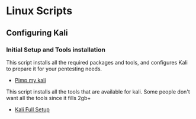 # Linux Scripts
## Configuring Kali
### Initial Setup and Tools installation
This script installs all the required packages and tools, and configures Kali to prepare it for your pentesting needs.
- [Pimp my kali](https://github.com/AnderSec/Linux-scripts/blob/main/pimpmykali.sh)

This script installs all the tools that are available for kali. Some people don't want all the tools since it fills 2gb+
- [Kali Full Setup](https://github.com/MatthewClarkMay/kali-setup-scripts/blob/master/kali-fresh-setup.sh)
